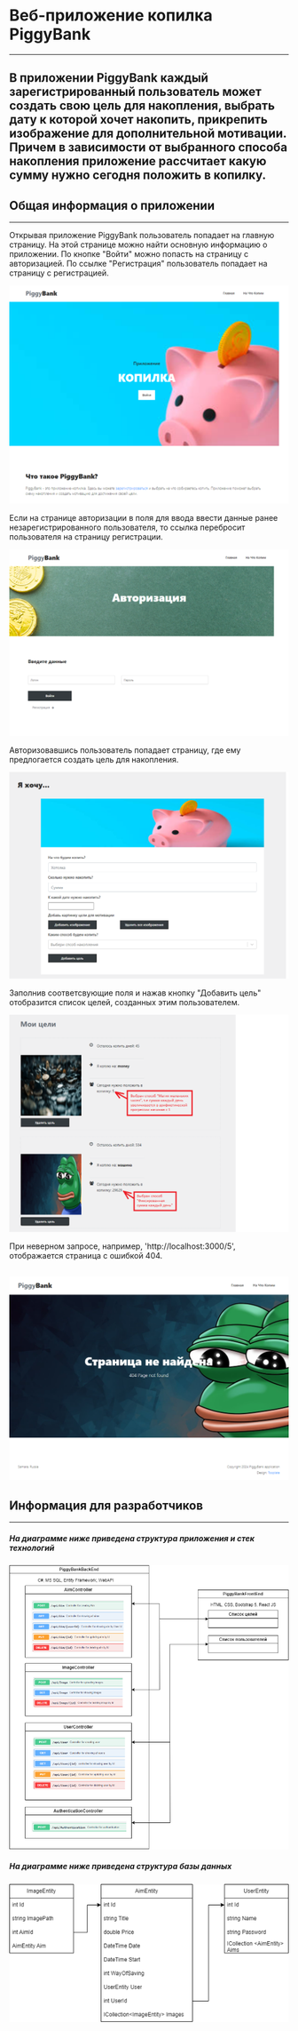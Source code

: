 # Веб-приложение копилка PiggyBank
---
В приложении PiggyBank каждый зарегистрированный пользователь может создать свою цель для накопления, выбрать дату к которой хочет накопить, прикрепить изображение для дополнительной мотивации. Причем в зависимости от выбранного способа накопления приложение рассчитает какую сумму нужно сегодня положить в копилку.
---
## Общая информация о приложении
---  
Открывая приложение PiggyBank пользователь попадает на главную страницу. На этой странице можно найти основную информацию о приложении. По кнопке "Войти" можно попасть на страницу с авторизацией. По ссылке "Регистрация" пользователь попадает на страницу с регистрацией.

![home](https://github.com/fafalya/PiggyBank/blob/master/Diagrams/Home.png)

Если на странице авторизации в поля для ввода ввести данные ранее незарегистрированного пользователя, то ссылка перебросит пользователя на страницу регистрации.

![auth](https://github.com/fafalya/PiggyBank/blob/master/Diagrams/Auth.png)

Авторизовавшись пользователь попадает страницу, где ему предлогается создать цель для накопления. 

![aim](https://github.com/fafalya/PiggyBank/blob/master/Diagrams/Aim.png)

Заполнив соответсвующие поля и нажав кнопку "Добавить цель" отобразится список целей, созданных этим пользователем.

![aimlist](https://github.com/fafalya/PiggyBank/blob/master/Diagrams/AimList.png)

При неверном запросе, например, 'http://localhost:3000/5', отображается страница с ошибкой 404.

![notfound](https://github.com/fafalya/PiggyBank/blob/master/Diagrams/NotFound.png)
---
## Информация для разработчиков
---
##### На диаграмме ниже приведена структура приложения и стек технологий

![app](https://github.com/fafalya/PiggyBank/blob/master/Diagrams/app.png)

##### На диаграмме ниже приведена структура базы данных

![DB](https://github.com/fafalya/PiggyBank/blob/master/Diagrams/PiggyBank.png)



